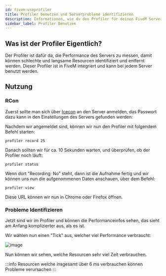```yaml
---
id: fivem-useprofiler
title: Profiler benutzen und Serverprobleme identifizieren
description: Informationen, wie du den Profiler für deinen FiveM Server on ZAP-Hosting zur Problemidentifizierung benutzt und interpretierst - ZAP-Hosting.com Dokumentation
sidebar_label: Profiler Benutzen
---
```


## Was ist der Profiler Eigentlich?

Der Profiler ist dafür da, die Performance des Servers zu messen, damit können schlechte und langsame Resourcen identifiziert und entfernt werden. Dieser Profiler ist in FiveM integriert und kann bei jedem Server benutzt werden.

## Nutzung


### RCon

Zuerst sollte man sich über [Icecon](https://github.com/icedream/icecon/releases) an den Server anmelden, das Passwort dazu kann in den Einstellungen des Servers gefunden werden:


Nachdem wir angemeldet sind, können wir nun den Profiler mit folgendem Befehl starten:

```
profiler record 25
```

Danach sollten wir für ca. 10 Sekunden warten, und überprüfen, ob der Profiler noch läuft:

```
profiler status
```


Wenn dort "Recording: No" steht, dann ist die Aufnahme fertig und wir können uns nun die aufgenommenen Daten anschauen, über dem Befehl:

```
profiler view
```

Diese URL können wir nun in Chrome oder Firefox öffnen.


### Probleme Identifizieren

Jetzt sind wir im Profiler und können die Performanceinfos sehen, das sieht am Anfang komplizierter aus, als es ist.

Wir wählen nun einen "Tick" aus, welcher viel Performance verbraucht:

![image](https://user-images.githubusercontent.com/13604413/159169936-a7e25065-a425-442f-bf58-a4b766932eae.png)

Nun können wir sehen, welche Resourcen sehr viel Zeit verbrauchen.


:::info
Resourcen welche insgesamt über 6 ms verbrauchen können Probleme verursachen
:::

